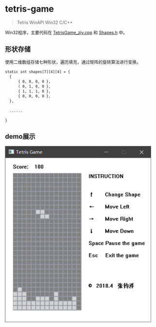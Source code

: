 # tetris-game

> Tetris WinAPI Win32 C/C++

Win32程序，主要代码在 [TetrisGame_zjy.cpp](https://github.com/VincentJYZhang/tetris-game/blob/master/Source%20Code/TetrisGame_zjy.cpp) 和 [Shapes.h](https://github.com/VincentJYZhang/tetris-game/blob/master/Source%20Code/Shapes.h) 中。

## 形状存储

使用二维数组存储七种形状，遍历填充，通过矩阵的旋转算法进行变换。

```
static int shapes[7][4][4] = {
  {
      { 0, 0, 0, 0 },
      ( 0, 1, 0, 0 },
      { 1, 1, 1, 0 },
      { 0, 0, 0, 0 },
  },
  
  ......

}

```

## demo展示

![demo](./demo.png)
